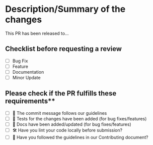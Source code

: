 # Description/Summary of the changes

This PR has been released to...

## Checklist before requesting a review

- [ ] Bug Fix
- [ ] Feature
- [ ] Documentation
- [ ] Minor Update

## Please check if the PR fulfills these requirements\*\*

- [ ] 📜 The commit message follows our guidelines
- [ ] 🧪 Tests for the changes have been added (for bug fixes/features)
- [ ] 📝 Docs have been added/updated (for bug fixes/features)
- [ ] 🛠️ Have you lint your code locally before submission?
- [ ] 📗 Have you followed the guidelines in our Contributing document?
